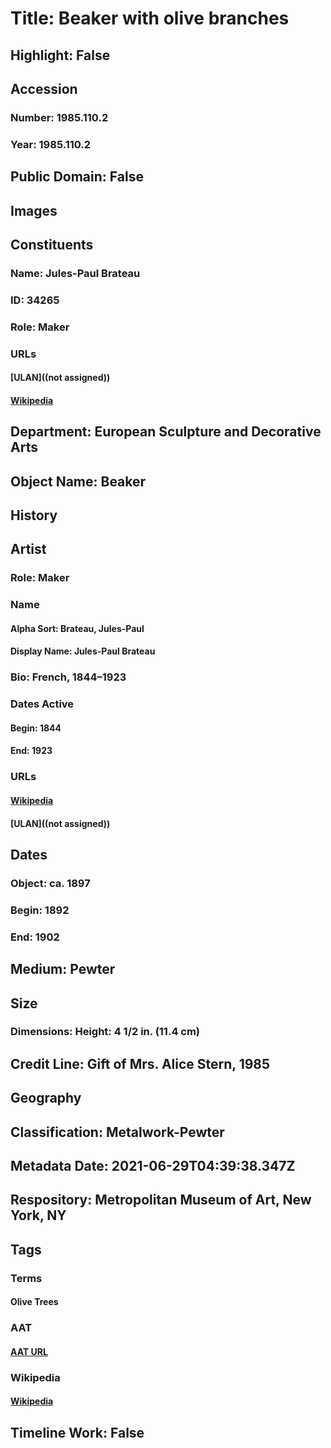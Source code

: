 # Title: Beaker with olive branches
## Highlight: False
## Accession
### Number: 1985.110.2
### Year: 1985.110.2
## Public Domain: False
## Images
## Constituents
### Name: Jules-Paul Brateau
### ID: 34265
### Role: Maker
### URLs
#### [ULAN]((not assigned))
#### [Wikipedia](https://www.wikidata.org/wiki/Q3188833)
## Department: European Sculpture and Decorative Arts
## Object Name: Beaker
## History
## Artist
### Role: Maker
### Name
#### Alpha Sort: Brateau, Jules-Paul
#### Display Name: Jules-Paul Brateau
### Bio: French, 1844–1923
### Dates Active
#### Begin: 1844
#### End: 1923
### URLs
#### [Wikipedia](https://www.wikidata.org/wiki/Q3188833)
#### [ULAN]((not assigned))
## Dates
### Object: ca. 1897
### Begin: 1892
### End: 1902
## Medium: Pewter
## Size
### Dimensions: Height: 4 1/2 in. (11.4 cm)
## Credit Line: Gift of Mrs. Alice Stern, 1985
## Geography
## Classification: Metalwork-Pewter
## Metadata Date: 2021-06-29T04:39:38.347Z
## Respository: Metropolitan Museum of Art, New York, NY
## Tags
### Terms
#### Olive Trees
### AAT
#### [AAT URL](None)
### Wikipedia
#### [Wikipedia]()
## Timeline Work: False